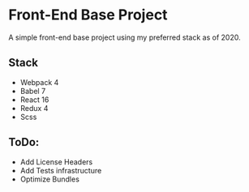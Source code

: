 # Front-End Base Project

A simple front-end base project using my preferred stack as of 2020.

## Stack

* Webpack 4
* Babel 7
* React 16
* Redux 4
* Scss

## ToDo:
* Add License Headers
* Add Tests infrastructure
* Optimize Bundles
